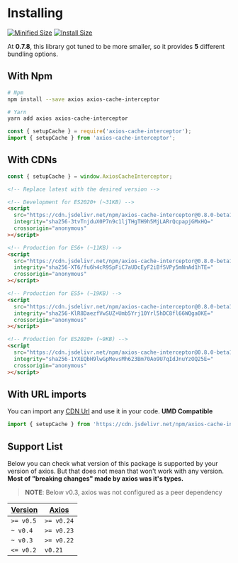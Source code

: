 # Installing

<a href="https://bundlephobia.com/package/axios-cache-interceptor@latest"
    ><img
      src="https://img.shields.io/bundlephobia/minzip/axios-cache-interceptor/latest?style=flat"
      target="_blank"
      alt="Minified Size"
  /></a> <a href="https://packagephobia.com/result?p=axios-cache-interceptor@latest"
    ><img
      src="https://packagephobia.com/badge?p=axios-cache-interceptor@latest"
      target="_blank"
      alt="Install Size"
  /></a>

At **0.7.8**, this library got tuned to be more smaller, so it provides **5** different
bundling options.

## With Npm

```sh
# Npm
npm install --save axios axios-cache-interceptor

# Yarn
yarn add axios axios-cache-interceptor
```

```js
const { setupCache } = require('axios-cache-interceptor');
import { setupCache } from 'axios-cache-interceptor';
```

## With CDNs

```js
const { setupCache } = window.AxiosCacheInterceptor;
```

<!-- https://www.jsdelivr.com/package/npm/axios-cache-interceptor?path=dist -->

```html
<!-- Replace latest with the desired version -->

<!-- Development for ES2020+ (~31KB) -->
<script
  src="https://cdn.jsdelivr.net/npm/axios-cache-interceptor@0.8.0-beta1/dist/index.development.js"
  integrity="sha256-3tvTnjduX0P7n9c1ljTHgTH9h5MjLARrQcpapjGMxHQ="
  crossorigin="anonymous"
></script>

<!-- Production for ES6+ (~11KB) -->
<script
  src="https://cdn.jsdelivr.net/npm/axios-cache-interceptor@0.8.0-beta1/dist/index.min.js"
  integrity="sha256-XT6/fu6h4cR9SpFiC7aUDcEyF2iBfSVPy5mNnAd1hTE="
  crossorigin="anonymous"
></script>

<!-- Production for ES5+ (~19KB) -->
<script
  src="https://cdn.jsdelivr.net/npm/axios-cache-interceptor@0.8.0-beta1/dist/index.es5.min.js"
  integrity="sha256-KlR8DaezfVwSUZ+Umb5Yrj10Yrl5hDC8fl66WQga0KE="
  crossorigin="anonymous"
></script>

<!-- Production for ES2020+ (~9KB) -->
<script
  src="https://cdn.jsdelivr.net/npm/axios-cache-interceptor@0.8.0-beta1/dist/index.es2020.min.js"
  integrity="sha256-1YXEQbH9lwGpMevsMh623Bm70Ao9U7qIdJnuYzOQ25E="
  crossorigin="anonymous"
></script>
```

## With URL imports

You can import any [CDN Url](#with-cdns) and use it in your code. **UMD Compatible**

```js
import { setupCache } from 'https://cdn.jsdelivr.net/npm/axios-cache-interceptor@0.8.0-beta1/dist/index.es2020.min.js';
```

## Support List

Below you can check what version of this package is supported by your version of axios.
But that does not mean that won't work with any version. **Most of "breaking changes" made
by axios was it's types.**

> **NOTE**: Below v0.3, axios was not configured as a peer dependency

| [Version](https://github.com/ArthurFiorette/axios-cache-interceptor/releases) | [Axios](https://github.com/axios/axios/releases) |
| ----------------------------------------------------------------------------- | ------------------------------------------------ |
| `>= v0.5`                                                                     | `>= v0.24`                                       |
| `~ v0.4`                                                                      | `>= v0.23`                                       |
| `~ v0.3`                                                                      | `>= v0.22`                                       |
| `<= v0.2`                                                                     | `v0.21`                                          |
